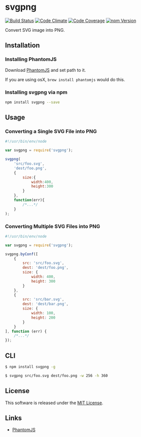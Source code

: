 svgpng
==========

<!---
This file is generated by ape-tmpl. Do not update manually.
--->

<!-- Badge Start -->
<a name="badges"></a>

[![Build Status][bd_travis_shield_url]][bd_travis_url]
[![Code Climate][bd_codeclimate_shield_url]][bd_codeclimate_url]
[![Code Coverage][bd_codeclimate_coverage_shield_url]][bd_codeclimate_url]
[![npm Version][bd_npm_shield_url]][bd_npm_url]

[bd_repo_url]: https://github.com/okunishinishi/node-svgpng
[bd_travis_url]: http://travis-ci.org/okunishinishi/node-svgpng
[bd_travis_shield_url]: http://img.shields.io/travis/okunishinishi/node-svgpng.svg?style=flat
[bd_travis_com_url]: http://travis-ci.com/okunishinishi/node-svgpng
[bd_travis_com_shield_url]: https://api.travis-ci.com/okunishinishi/node-svgpng.svg?token=
[bd_license_url]: https://github.com/okunishinishi/node-svgpng/blob/master/LICENSE
[bd_codeclimate_url]: http://codeclimate.com/github/okunishinishi/node-svgpng
[bd_codeclimate_shield_url]: http://img.shields.io/codeclimate/github/okunishinishi/node-svgpng.svg?style=flat
[bd_codeclimate_coverage_shield_url]: http://img.shields.io/codeclimate/coverage/github/okunishinishi/node-svgpng.svg?style=flat
[bd_gemnasium_url]: https://gemnasium.com/okunishinishi/node-svgpng
[bd_gemnasium_shield_url]: https://gemnasium.com/okunishinishi/node-svgpng.svg
[bd_npm_url]: http://www.npmjs.org/package/svgpng
[bd_npm_shield_url]: http://img.shields.io/npm/v/svgpng.svg?style=flat
[bd_standard_url]: http://standardjs.com/
[bd_standard_shield_url]: https://img.shields.io/badge/code%20style-standard-brightgreen.svg

<!-- Badge End -->


<!-- Description Start -->
<a name="description"></a>

Convert SVG image into PNG.

<!-- Description End -->




<!-- Sections Start -->
<a name="sections"></a>

<!-- Section from "doc/readme/01.Installation.md.hbs" Start -->

<a name="section-doc-readme-01-installation-md"></a>
Installation
-----

### Installing PhantomJS

Download [PhantomJS](http://phantomjs.org/) and set path to it.

If you are using osX, `brew install phantomjs` would do this.


### Installing svgpng via npm

```bash
npm install svgpng --save
```

<!-- Section from "doc/readme/01.Installation.md.hbs" End -->

<!-- Section from "doc/readme/02.Usage.md.hbs" Start -->

<a name="section-doc-readme-02-usage-md"></a>
Usage
----


### Converting a Single SVG File into PNG

```javascript
#!/usr/bin/env/node

var svgpng = require('svgpng');

svgpng(
    'src/foo.svg',
    'dest/foo.png',
    {
        size:{
            width:400,
            height:300
        }
    },
    function(err){
        /*...*/
    }
);

```

### Converting Multiple SVG Files into PNG

```javascript
#!/usr/bin/env/node

var svgpng = require('svgpng');

svgpng.byConf([
    {
        src: 'src/foo.svg',
        dest: 'dest/foo.png',
        size: {
            width: 400,
            height: 300
        }
    },
    {
        src: 'src/bar.svg',
        dest: 'dest/bar.png',
        size: {
            width: 100,
            height: 200
        }
    }
], function (err) {
    /*...*/
});

```



<!-- Section from "doc/readme/02.Usage.md.hbs" End -->

<!-- Section from "doc/readme/03.CLI.md.hbs" Start -->

<a name="section-doc-readme-03-c-l-i-md"></a>
CLI
------

```bash
$ npm install svgpng -g
```

```bash
$ svgpng src/foo.svg dest/foo.png -w 256 -h 360
```

<!-- Section from "doc/readme/03.CLI.md.hbs" End -->


<!-- Sections Start -->


<!-- LICENSE Start -->
<a name="license"></a>

License
-------
This software is released under the [MIT License](https://github.com/okunishinishi/node-svgpng/blob/master/LICENSE).

<!-- LICENSE End -->


<!-- Links Start -->
<a name="links"></a>

Links
------

+ [PhantomJS](http://phantomjs.org/)

<!-- Links End -->
